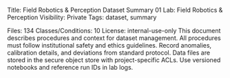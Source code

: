 Title: Field Robotics & Perception Dataset Summary 01
Lab: Field Robotics & Perception
Visibility: Private
Tags: dataset, summary

Files: 134
Classes/Conditions: 10
License: internal-use-only
This document describes procedures and context for dataset management.
All procedures must follow institutional safety and ethics guidelines.
Record anomalies, calibration details, and deviations from standard protocol.
Data files are stored in the secure object store with project-specific ACLs.
Use versioned notebooks and reference run IDs in lab logs.
